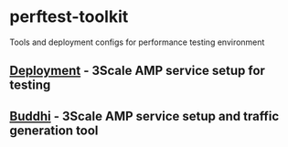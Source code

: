 # perftest-toolkit
Tools and deployment configs for performance testing environment

## [Deployment](/deployment) - 3Scale AMP service setup for testing

## [Buddhi](/buddhi) - 3Scale AMP service setup and traffic generation tool

